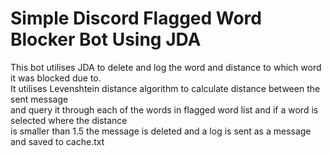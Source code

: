 <h1>Simple Discord Flagged Word Blocker Bot Using JDA </h1>
This bot utilises JDA to delete and log the word and distance to which word it was blocked due to.
<br>
It utilises Levenshtein distance algorithm to calculate distance between the sent message <br>
and query it through each of the words in flagged word list and if a word is selected where the distance <br>
is smaller than 1.5 the message is deleted and a log is sent as a message and saved to cache.txt
